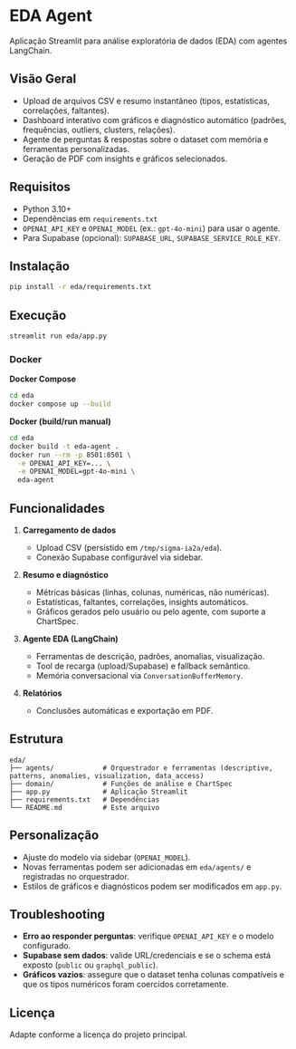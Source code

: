 # EDA Agent

Aplicação Streamlit para análise exploratória de dados (EDA) com agentes LangChain.

## Visão Geral

- Upload de arquivos CSV e resumo instantâneo (tipos, estatísticas, correlações, faltantes).
- Dashboard interativo com gráficos e diagnóstico automático (padrões, frequências, outliers, clusters, relações).
- Agente de perguntas & respostas sobre o dataset com memória e ferramentas personalizadas.
- Geração de PDF com insights e gráficos selecionados.

## Requisitos

- Python 3.10+
- Dependências em `requirements.txt`
- `OPENAI_API_KEY` e `OPENAI_MODEL` (ex.: `gpt-4o-mini`) para usar o agente.
- Para Supabase (opcional): `SUPABASE_URL`, `SUPABASE_SERVICE_ROLE_KEY`.

## Instalação

```bash
pip install -r eda/requirements.txt
```

## Execução

```bash
streamlit run eda/app.py
```

### Docker

**Docker Compose**

```bash
cd eda
docker compose up --build
```

**Docker (build/run manual)**

```bash
cd eda
docker build -t eda-agent .
docker run --rm -p 8501:8501 \
  -e OPENAI_API_KEY=... \
  -e OPENAI_MODEL=gpt-4o-mini \
  eda-agent
```

## Funcionalidades

1. **Carregamento de dados**
   - Upload CSV (persistido em `/tmp/sigma-ia2a/eda`).
   - Conexão Supabase configurável via sidebar.

2. **Resumo e diagnóstico**
   - Métricas básicas (linhas, colunas, numéricas, não numéricas).
   - Estatísticas, faltantes, correlações, insights automáticos.
   - Gráficos gerados pelo usuário ou pelo agente, com suporte a ChartSpec.

3. **Agente EDA (LangChain)**
   - Ferramentas de descrição, padrões, anomalias, visualização.
   - Tool de recarga (upload/Supabase) e fallback semântico.
   - Memória conversacional via `ConversationBufferMemory`.

4. **Relatórios**
   - Conclusões automáticas e exportação em PDF.

## Estrutura

```
eda/
├── agents/            # Orquestrador e ferramentas (descriptive, patterns, anomalies, visualization, data_access)
├── domain/            # Funções de análise e ChartSpec
├── app.py             # Aplicação Streamlit
├── requirements.txt   # Dependências
└── README.md          # Este arquivo
```

## Personalização

- Ajuste do modelo via sidebar (`OPENAI_MODEL`).
- Novas ferramentas podem ser adicionadas em `eda/agents/` e registradas no orquestrador.
- Estilos de gráficos e diagnósticos podem ser modificados em `app.py`.

## Troubleshooting

- **Erro ao responder perguntas**: verifique `OPENAI_API_KEY` e o modelo configurado.
- **Supabase sem dados**: valide URL/credenciais e se o schema está exposto (`public` ou `graphql_public`).
- **Gráficos vazios**: assegure que o dataset tenha colunas compatíveis e que os tipos numéricos foram coercidos corretamente.

## Licença

Adapte conforme a licença do projeto principal.
